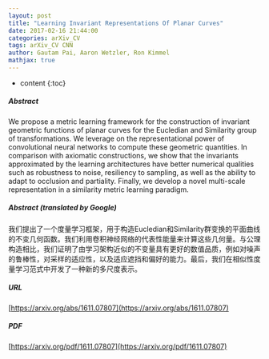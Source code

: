 ```yaml
---
layout: post
title: "Learning Invariant Representations Of Planar Curves"
date: 2017-02-16 21:44:00
categories: arXiv_CV
tags: arXiv_CV CNN
author: Gautam Pai, Aaron Wetzler, Ron Kimmel
mathjax: true
---
```


* content
{:toc}

##### Abstract
We propose a metric learning framework for the construction of invariant geometric functions of planar curves for the Eucledian and Similarity group of transformations. We leverage on the representational power of convolutional neural networks to compute these geometric quantities. In comparison with axiomatic constructions, we show that the invariants approximated by the learning architectures have better numerical qualities such as robustness to noise, resiliency to sampling, as well as the ability to adapt to occlusion and partiality. Finally, we develop a novel multi-scale representation in a similarity metric learning paradigm.

##### Abstract (translated by Google)
我们提出了一个度量学习框架，用于构造Eucledian和Similarity群变换的平面曲线的不变几何函数。我们利用卷积神经网络的代表性能量来计算这些几何量。与公理构造相比，我们证明了由学习架构近似的不变量具有更好的数值品质，例如对噪声的鲁棒性，对采样的适应性，以及适应遮挡和偏好的能力。最后，我们在相似性度量学习范式中开发了一种新的多尺度表示。

##### URL
[https://arxiv.org/abs/1611.07807](https://arxiv.org/abs/1611.07807)

##### PDF
[https://arxiv.org/pdf/1611.07807](https://arxiv.org/pdf/1611.07807)

